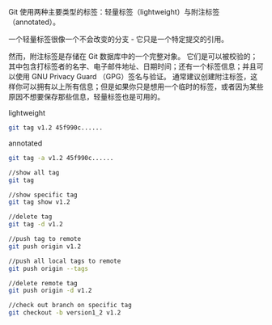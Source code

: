
Git 使用两种主要类型的标签：轻量标签（lightweight）与附注标签（annotated）。

一个轻量标签很像一个不会改变的分支 - 它只是一个特定提交的引用。

然而，附注标签是存储在 Git 数据库中的一个完整对象。 它们是可以被校验的；其中包含打标签者的名字、电子邮件地址、日期时间；还有一个标签信息；并且可以使用 GNU Privacy Guard （GPG）签名与验证。 通常建议创建附注标签，这样你可以拥有以上所有信息；但是如果你只是想用一个临时的标签，或者因为某些原因不想要保存那些信息，轻量标签也是可用的。

lightweight
~~~bash
git tag v1.2 45f990c......
~~~

annotated
~~~bash
git tag -a v1.2 45f990c......
~~~

~~~bash
//show all tag
git tag

//show specific tag
git tag show v1.2

//delete tag
git tag -d v1.2

//push tag to remote
git push origin v1.2

//push all local tags to remote
git push origin --tags

//delete remote tag
git push origin -d v1.2

//check out branch on specific tag
git checkout -b version1_2 v1.2
~~~